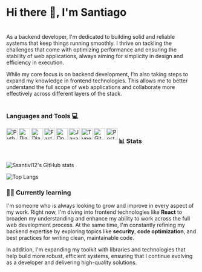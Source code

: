 # Hi there 👋, I'm Santiago
#
As a backend developer, I'm dedicated to building solid and reliable systems that keep things running smoothly. I thrive on tackling the challenges that come with optimizing performance and ensuring the stability of web applications, always aiming for simplicity in design and efficiency in execution.

While my core focus is on backend development, I’m also taking steps to expand my knowledge in frontend technologies. This allows me to better understand the full scope of web applications and collaborate more effectively across different layers of the stack.

#

### Languages and Tools 💻

<img align="left" alt="Python" width="30px" style="padding-rigth:10px;" src="https://cdn.jsdelivr.net/gh/devicons/devicon@latest/icons/python/python-original.svg" />
<img align="left" alt="Django" width="30px" style="padding-rigth:10px;" src="https://cdn.jsdelivr.net/gh/devicons/devicon@latest/icons/django/django-plain.svg" />
<img align="left" alt="Django_Rest_Framework" width="30px" style="padding-rigth:10px;" src="https://cdn.jsdelivr.net/gh/devicons/devicon@latest/icons/djangorest/djangorest-original.svg" />
<img align="left" alt="FastAPI" width="30px" style="padding-rigth:10px;" src="https://cdn.jsdelivr.net/gh/devicons/devicon@latest/icons/fastapi/fastapi-plain-wordmark.svg" />
<img align="left" alt="Docker" width="30px" style="padding-rigth:10px;" src="https://cdn.jsdelivr.net/gh/devicons/devicon@latest/icons/docker/docker-plain-wordmark.svg" />
<img align="left" alt="JavaScript" width="30px" style="padding-rigth:10px;" src="https://cdn.jsdelivr.net/gh/devicons/devicon@latest/icons/javascript/javascript-plain.svg" />
<img align="left" alt="TypeScript" width="30px" style="padding-rigth:10px;" src="https://cdn.jsdelivr.net/gh/devicons/devicon@latest/icons/typescript/typescript-plain.svg" />
<img align="left" alt="Git" width="30px" style="padding-rigth:10px;" src="https://cdn.jsdelivr.net/gh/devicons/devicon@latest/icons/git/git-plain.svg" />
<img align="left" alt="PostgreSQL" width="30px" style="padding-rigth:10px;" src="https://cdn.jsdelivr.net/gh/devicons/devicon@latest/icons/postgresql/postgresql-plain.svg" />        

#

### 📊 Stats

#

![Ssantivl12's GitHub stats](https://github-readme-stats.vercel.app/api?username=Ssantivl12&theme=monokai_icons=true)          

![Top Langs](https://github-readme-stats.vercel.app/api/top-langs/?username=Ssantivl12&layout=compact&theme=monokai)

### 👨‍💻 Currently learning

I'm someone who is always looking to grow and improve in every aspect of my work. Right now, I'm diving into frontend technologies like **React** to broaden my understanding and enhance my ability to work across the full web development process.
At the same time, I'm constantly refining my backend expertise by exploring topics like **security**, **code optimization**, and best practices for writing clean, maintainable code.

In addition, I'm expanding my toolkit with libraries and technologies that help build more robust, efficient systems, ensuring that I continue evolving as a developer and delivering high-quality solutions.
